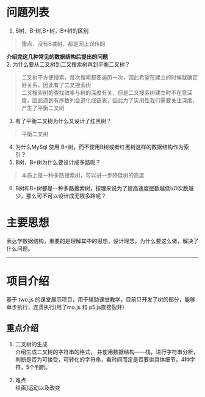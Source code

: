 
# 问题列表



1. B树，B-树,B+树，B*树的区别  
> 重点，没有B减树，都是网上误传的
   
   **介绍完这几种常见的数据结构后提出的问题**  
2. 为什么要从二叉树到二叉搜索树再到平衡二叉树？
> 二叉树不方便搜索，每次搜索都要遍历一次，因此希望在建立的时候就确定好关系，因此有了二叉搜索树  
> 二叉搜索树的查找效率与树的深度有关，但是二叉搜索树建立时不在意深度，因此遇到有序数列会退化成链表，因此为了实用性我们需要关注深度，产生了平衡二叉树  
> 
3. 有了平衡二叉树为什么又设计了红黑树？
> 平衡二叉树
4. 为什么MySql 使用 B+树，而不使用B树或者红黑树这样的数据结构作为索引？
5. B树，B+树为什么要设计成多路呢？
> 本质上是一种多路搜索树，可以进一步降低树的高度
6. B树和B+树都是一种多路搜索树，按理来说为了提高速度层数越低I/O次数越少，那么可不可以设计成无限多路呢？
> 


# 主要思想

表达学数据结构，重要的是理解其中的思想，设计理念，为什么要这么做，解决了什么问题。

----

# 项目介绍


基于 two.js 的课堂展示项目，用于辅助课堂教学，目前只开发了树的部分，能够单步执行，连贯执行(用了mo.js 和 p5.js直接裂开)

## 重点介绍

1. 二叉树的生成  
介绍生成二叉树的字符串的格式，
并使用数据结构——栈，进行字符串分析，判断是否为可接受，可转化的字符串，看时间而定是否要讲具体细节，4种字符，5个判断。

2. 难点  
绘画]运动以及改变